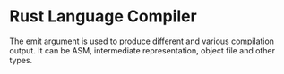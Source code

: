 # Rust Language Compiler

The emit argument is used to produce different and various compilation output. It can be ASM, intermediate representation, object file and other types. 
